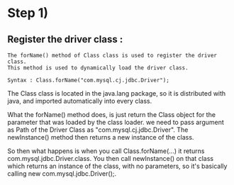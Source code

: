 
# Step 1)
## Register the driver class : 
    The forName() method of Class class is used to register the driver class. 
    This method is used to dynamically load the driver class.

    Syntax : Class.forName("com.mysql.cj.jdbc.Driver");
    
The Class class is located in the java.lang package, so it is distributed with java, and imported automatically into every class.

What the forName() method does, is just return the Class object for the parameter that was loaded by the class loader. 
we need to pass argument as Path of the Driver Class as "com.mysql.cj.jdbc.Driver".
The newInstance() method then returns a new instance of the class.

So then what happens is when you call Class.forName(...) it returns com.mysql.jdbc.Driver.class. 
You then call newInstance() on that class which returns an instance of the class, with no parameters, so it's basically calling new com.mysql.jdbc.Driver();.
